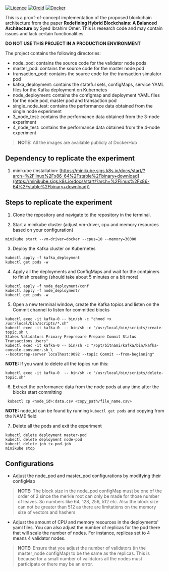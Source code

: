 [![Licence](https://img.shields.io/github/license/Ileriayo/markdown-badges?style=for-the-badge)](./LICENSE)
[![Orcid](https://img.shields.io/badge/ORCiD-003449.svg?style=for-the-badge&logo=orcid&logoColor=a6ce39)](https://orcid.org/0009-0004-6630-5402)
[![Docker](https://img.shields.io/badge/dockerhub-%230db7ed.svg?style=for-the-badge&logo=docker&logoColor=white)](https://hub.docker.com/r/ibitec/blockchain)

This is a proof-of-concept implementation of the proposed blockchain architecture from the paper **Redefining Hybrid Blockchains: A Balanced Architecture** by Syed Ibrahim Omer. This is research code and may contain issues and lack certain functionalities.

**DO NOT USE THIS PROJECT IN A PRODUCTION ENVIRONMENT** 

The project contains the following directories:
-   node_pod: contains the source code for the validator node pods
-   master_pod: contains the source code for the master node pod
-   transaction_pod: contains the source code for the transaction simulator pod
-   kafka_deployment: contains the stateful sets, configMaps, service YAML files for the Kafka deployment on Kubernetes
-   node_deployment: contains the configmap and deployment YAML files for the node pod, master pod and transaction pod
-   single_node_test: contains the performance data obtained from the single node experiment
-   3_node_test: contains the performance data obtained from the 3-node experiment
-   4_node_test: contains the performance data obtained from the 4-node experiment

> **NOTE:** All the images are available publicly at DockerHub

## Dependency to replicate the experiment
1. minikube (installation: [https://minikube.sigs.k8s.io/docs/start/?arch=%2Flinux%2Fx86-64%2Fstable%2Fbinary+download](https://minikube.sigs.k8s.io/docs/start/?arch=%2Flinux%2Fx86-64%2Fstable%2Fbinary+download))

## Steps to replicate the experiment

 1. Clone the repository and navigate to the repository in the terminal.
 
 3. Start a minikube cluster (adjust vm-driver, cpu and memory resources based on your configuration)

> 
	minikube start --vm-driver=docker --cpus=10 --memory=30000

 

 3. Deploy the Kafka cluster on Kubernetes
 

> 
	kubectl apply -f kafka_deployment
	kubectl get pods -w



4. Apply all the deployments and ConfigMaps and wait for the containers to finish creating (should take about 5 minutes or a bit more)

> 
	kubectl apply -f node_deployment/conf
	kubectl apply -f node_deployment/
	kubectl get pods -w
	
5. Open a new terminal window, create the Kafka topics and listen on the Commit channel to listen for committed blocks

>  
	kubectl exec -it kafka-0 -- bin/sh -c "chmod +x /usr/local/bin/scripts/*.sh"
	kubectl exec -it kafka-0  -- bin/sh -c "/usr/local/bin/scripts/create-topic.sh \
	Stakes Validators Primary Preprepare Prepare Commit Status Transactions Users"
	kubectl exec -it kafka-0 -- bin/sh -c "/opt/bitnami/kafka/bin/kafka-console-consumer.sh \ 
	--bootstrap-server localhost:9092 --topic Commit --from-beginning"
	
**NOTE:** If you want to delete all the topics run this:

> 
	kubectl exec -it kafka-0  -- bin/sh -c "/usr/local/bin/scripts/delete-topic.sh"


 6. Extract the performance data from the node pods at any time after the blocks start committing
>

     kubectl cp <node_id>:data.csv <copy_path/file_name.csv>

**NOTE:** node_id can be found by running `kubectl get pods` and copying from the NAME field

7. Delete all the pods and exit the experiment 

> 
	kubectl delete deployment master-pod
	kubectl delete deployment node-pod
	kubectl delete job tx-pod-job
	minikube stop

 ## Configurations
- Adjust the node_pod and master_pod configurations by modifying their configMap

> **NOTE:** The block size in the node_pod configMap must be one of the order of 2 	since the merkle root can only be made for those number of leaves. So numbers like 64, 128, 256, 512 etc. Also the block size can not be greater than 512 as there are limitations on the memory size of vectors and hashers

- Adjust the amount of CPU and memory resources in the deployments' yaml files. You can also adjust the number of replicas for the pod there that will scale the number of nodes. For instance, replicas set to 4 means 4 validator nodes.

> **NOTE:** Ensure that you adjust the number of validators (in the master_node configMap) to be the same as the replicas. This is because for a small number of validators all the nodes must participate or there may be an error. 

